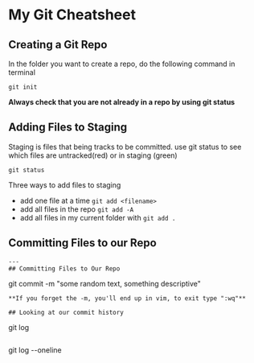 # My Git Cheatsheet

## Creating a Git Repo

In the folder you want to create a repo, do the following command in terminal

```
git init
```

**Always check that you are not already in a repo by using git status**

## Adding Files to Staging
Staging is files that being tracks to be committed.
use git status to see which files are untracked(red) or in staging (green)
```
git status
```
Three ways to add files to staging
- add one file at a time `git add <filename>`
- add all files in the repo `git add -A`
- add all files in my current folder with `git add .`

## Committing Files to our Repo

```
---
## Committing Files to Our Repo
```
git commit -m "some random text, something descriptive"
```
**If you forget the -m, you'll end up in vim, to exit type ":wq"**

## Looking at our commit history
```
git log
```
```
git log --oneline
```

